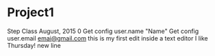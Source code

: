 # Project1
Step Class August, 2015
0
Get config user.name "Name"
Get config user.email emai@gmail.com
this is my first edit inside a text editor
I like Thursday!
new line
